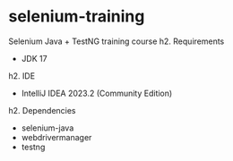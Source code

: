 # selenium-training
Selenium Java + TestNG training course
h2. Requirements
- JDK 17

h2. IDE
- IntelliJ IDEA 2023.2 (Community Edition)

h2. Dependencies
- selenium-java 
- webdrivermanager
- testng
